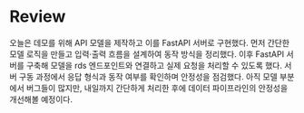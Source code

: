 # Review

오늘은 데모를 위해 API 모델을 제작하고 이를 FastAPI 서버로 구현했다. 먼저 간단한 모델 로직을 만들고 입력·출력 흐름을 설계하여 동작 방식을 정리했다. 이후 FastAPI 서버를 구축해 모델을 rds 엔드포인트와 연결하고 실제 요청을 처리할 수 있도록 했다. 서버 구동 과정에서 응답 형식과 동작 여부를 확인하며 안정성을 점검했다. 아직 모델 부분에서 버그들이 많지만, 내일까지 간단하게 처리한 후에 데이터 파이프라인의 안정성을 개선해볼 예정이다.